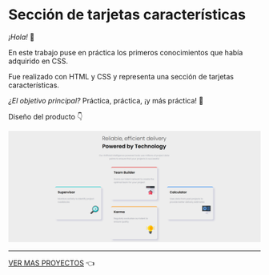 # Sección de tarjetas características

*¡Hola!* 👋

En este trabajo puse en práctica los primeros conocimientos que había adquirido en CSS.

Fue realizado con HTML y CSS y representa una sección de tarjetas características.

*¿El objetivo principal?* Práctica, práctica, ¡y más práctica! 💪

Diseño del producto 👇

<img src="https://github.com/lautaronahuelc/four-card-feature-section/blob/master/resultado-final.png"/>

***

[VER MAS PROYECTOS](https://github.com/lautaronahuelc?tab=repositories) 👈
